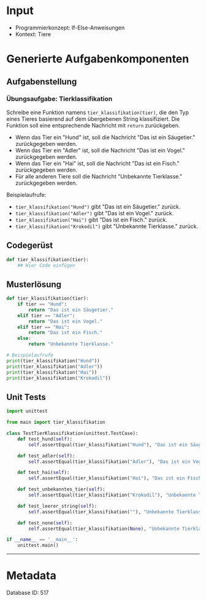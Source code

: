 # Input
- Programmierkonzept: If-Else-Anweisungen
- Kontext: Tiere

# Generierte Aufgabenkomponenten
## Aufgabenstellung
### Übungsaufgabe: Tierklassifikation

Schreibe eine Funktion namens `tier_klassifikation(tier)`, die den Typ eines Tieres basierend auf dem übergebenen String klassifiziert. Die Funktion soll eine entsprechende Nachricht mit `return` zurückgeben.

- Wenn das Tier ein "Hund" ist, soll die Nachricht "Das ist ein Säugetier." zurückgegeben werden.
- Wenn das Tier ein "Adler" ist, soll die Nachricht "Das ist ein Vogel." zurückgegeben werden.
- Wenn das Tier ein "Hai" ist, soll die Nachricht "Das ist ein Fisch." zurückgegeben werden.
- Für alle anderen Tiere soll die Nachricht "Unbekannte Tierklasse." zurückgegeben werden.

Beispielaufrufe:
- `tier_klassifikation("Hund")` gibt "Das ist ein Säugetier." zurück.
- `tier_klassifikation("Adler")` gibt "Das ist ein Vogel." zurück.
- `tier_klassifikation("Hai")` gibt "Das ist ein Fisch." zurück.
- `tier_klassifikation("Krokodil")` gibt "Unbekannte Tierklasse." zurück.

## Codegerüst
```python
def tier_klassifikation(tier):
    ## Hier Code einfügen
```

## Musterlösung
```python
def tier_klassifikation(tier):
    if tier == "Hund":
        return "Das ist ein Säugetier."
    elif tier == "Adler":
        return "Das ist ein Vogel."
    elif tier == "Hai":
        return "Das ist ein Fisch."
    else:
        return "Unbekannte Tierklasse."

# Beispielaufrufe
print(tier_klassifikation("Hund"))
print(tier_klassifikation("Adler"))
print(tier_klassifikation("Hai"))
print(tier_klassifikation("Krokodil"))
```

## Unit Tests
```python
import unittest

from main import tier_klassifikation

class TestTierKlassifikation(unittest.TestCase):
    def test_hund(self):
        self.assertEqual(tier_klassifikation("Hund"), "Das ist ein Säugetier.")

    def test_adler(self):
        self.assertEqual(tier_klassifikation("Adler"), "Das ist ein Vogel.")

    def test_hai(self):
        self.assertEqual(tier_klassifikation("Hai"), "Das ist ein Fisch.")

    def test_unbekanntes_tier(self):
        self.assertEqual(tier_klassifikation("Krokodil"), "Unbekannte Tierklasse.")

    def test_leerer_string(self):
        self.assertEqual(tier_klassifikation(""), "Unbekannte Tierklasse.")

    def test_none(self):
        self.assertEqual(tier_klassifikation(None), "Unbekannte Tierklasse.")

if __name__ == '__main__':
    unittest.main()
```
___
# Metadata
Database ID: 517
